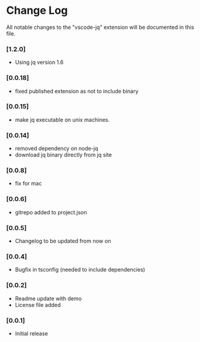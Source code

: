 # Change Log
All notable changes to the "vscode-jq" extension will be documented in this file.

### [1.2.0]
 - Using jq version 1.6

### [0.0.18]
 - fixed published extension as not to include binary

### [0.0.15]
 - make jq executable on unix machines.

### [0.0.14]
 - removed dependency on node-jq
 - download jq binary directly from jq site

### [0.0.8]
 - fix for mac

### [0.0.6]
 - gitrepo added to project.json

### [0.0.5]
 - Changelog to be updated from now on

### [0.0.4]
 - Bugfix in tsconfig (needed to include dependencies)

### [0.0.2]
 - Readme update with demo
 - License file added

### [0.0.1]

 - Initial release